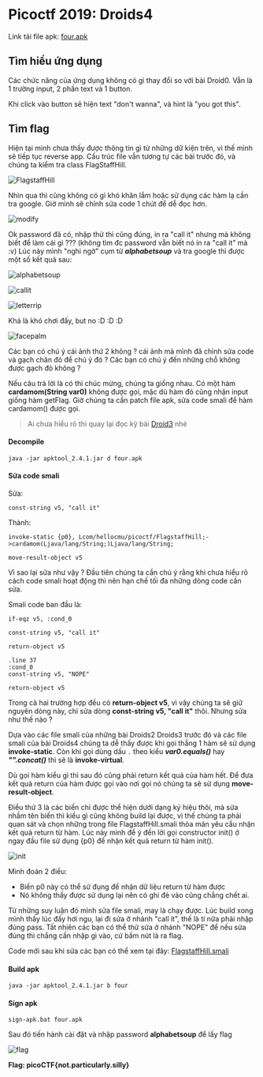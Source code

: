# Picoctf 2019: Droids4

Link tải file apk: [four.apk](https://github.com/MinhNhatTran/Android-CTF/blob/master/pico2019/four/four.apk)

## Tìm hiểu ứng dụng

Các chức năng của ứng dụng không có gì thay đổi so với bài Droid0. Vẫn là 1 trường input, 2 phần text và 1 button.

Khi click vào button sẽ hiện text "don't wanna", và hint là "you got this".

## Tìm flag

Hiện tại mình chưa thấy được thông tin gì từ những dữ kiện trên, vì thế mình sẽ tiếp tục reverse app. Cấu trúc file vẫn tương tự các bài trước đó, và chúng ta kiểm tra class FlagStaffHill.

![FlagstaffHill](https://github.com/MinhNhatTran/Android-CTF/blob/master/pico2019/four/image/four0.PNG)

Nhìn qua thì cũng không có gì khó khăn lắm hoặc sử dụng các hàm lạ cần tra google. Giờ mình sẽ chỉnh sửa code 1 chút để dễ đọc hơn.

![modify](https://github.com/MinhNhatTran/Android-CTF/blob/master/pico2019/four/image/four1.PNG)

Ok password đã có, nhập thử thì cũng đúng, in ra "call it" nhưng mà không biết để làm cái gì ??? (không tìm đc password vẫn biết nó in ra "call it" mà :v) Lúc này mình "nghi ngờ" cụm từ ***alphabetsoup*** và tra google thì được một số kết quả sau:

![alphabetsoup](https://github.com/MinhNhatTran/Android-CTF/blob/master/pico2019/four/image/four2.PNG)

![callit](https://github.com/MinhNhatTran/Android-CTF/blob/master/pico2019/four/image/four3.PNG)

![letterrip](https://github.com/MinhNhatTran/Android-CTF/blob/master/pico2019/four/image/four4.PNG)

Khá là khó chơi đấy, but no :D :D :D

![facepalm](https://github.com/MinhNhatTran/Android-CTF/blob/master/pico2019/four/image/facepalm.jpg)

Các bạn có chú ý cái ảnh thứ 2 không ? cái ảnh mà mình đã chỉnh sửa code và gạch chân đỏ để chú ý đó ? Các bạn có chú ý đến những chỗ không được gạch đỏ không ?

Nếu câu trả lời là có thì chúc mừng, chúng ta giống nhau. Có một hàm **cardamom(String var0)** không được gọi, mặc dù hàm đó cũng nhận input giống hàm getFlag. Giờ chúng ta cần patch file apk, sửa code smali để hàm cardamom() được gọi.

> Ai chưa hiểu rõ thì quay lại đọc kỹ bài [Droid3](https://github.com/MinhNhatTran/Android-CTF/blob/master/pico2019/three/writeup.md) nhé

#### Decompile

```
java -jar apktool_2.4.1.jar d four.apk
```

#### Sửa code smali

Sửa:

```smali
const-string v5, "call it"
```

Thành:

```smali
invoke-static {p0}, Lcom/hellocmu/picoctf/FlagstaffHill;->cardamom(Ljava/lang/String;)Ljava/lang/String;

move-result-object v5
```

Vì sao lại sửa như vậy ? Đầu tiên chúng ta cần chú ý rằng khi chưa hiểu rõ cách code smali hoạt động thì nên hạn chế tối đa những dòng code cần sửa.

Smali code ban đầu là:

```smali
if-eqz v5, :cond_0

const-string v5, "call it"

return-object v5

.line 37
:cond_0
const-string v5, "NOPE"

return-object v5
```

Trong cả hai trường hợp đều có **return-object v5**, vì vậy chúng ta sẽ giữ nguyên dòng này, chỉ sửa dòng **const-string v5, "call it"** thôi. Nhưng sửa như thế nào ?

Dựa vào các file smali của những bài Droids2 Droids3 trước đó và các file smali của bài Droids4 chúng ta dễ thấy được khi gọi thẳng 1 hàm sẽ sử dụng **invoke-static**. Còn khi gọi dùng dấu ``` . ``` theo kiểu ***var0.equals()*** hay ***"".concat()*** thì sẽ là **invoke-virtual**.

Dù gọi hàm kiểu gì thì sau đó cũng phải return kết quả của hàm hết. Để đưa kết quả return của hàm được gọi vào nơi gọi nó chúng ta sẽ sử dụng **move-result-object**.

Điều thứ 3 là các biến chỉ được thể hiện dưới dạng ký hiệu thôi, mà sửa nhầm tên biến thì kiểu gì cũng không build lại được, vì thế chúng ta phải quan sát và chọn những trong file FlagstaffHill.smali thỏa mãn yêu cầu nhận kết quả return từ hàm. Lúc này mình để ý đến lời gọi constructor init() ở ngay đầu file sử dụng {p0} để nhận kết quả return từ hàm init().

![init](https://github.com/MinhNhatTran/Android-CTF/blob/master/pico2019/four/image/four6.PNG)

Mình đoán 2 điều:
- Biến p0 này có thể sử đụng để nhận dữ liệu return từ hàm được
- Nó không thấy được sử dụng lại nên có ghi đè vào cũng chẳng chết ai.

Từ những suy luận đó mình sửa file smali, may là chạy được. Lúc build xong mình thấy lúc đấy hơi ngu, lại đi sửa ở nhánh "call it", thế là tí nữa phải nhập đúng pass. Tất nhiên các bạn có thể thử sửa ở nhánh "NOPE" để nếu sửa đúng thì chẳng cần nhập gì vào, cứ bấm nút là ra flag.

Code mới sau khi sửa các bạn có thể xem tại đây: [FlagstaffHill.smali](https://github.com/MinhNhatTran/Android-CTF/blob/master/pico2019/four/FlagstaffHill.smali)

#### Build apk

```
java -jar apktool_2.4.1.jar b four
```

#### Sign apk

```
sign-apk.bat four.apk
```

Sau đó tiến hành cài đặt và nhập password **alphabetsoup** để lấy flag

![flag](https://github.com/MinhNhatTran/Android-CTF/blob/master/pico2019/four/image/four5.PNG)

**Flag: picoCTF{not.particularly.silly}**
